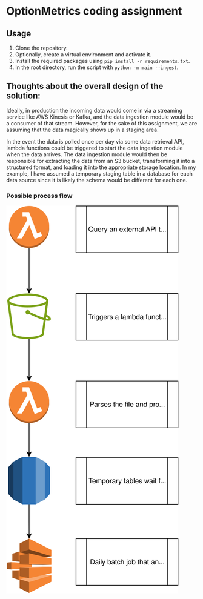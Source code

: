 # OptionMetrics coding assignment

## Usage
1. Clone the repository.
2. Optionally, create a virtual environment and activate it.
3. Install the required packages using `pip install -r requirements.txt`.
4. In the root directory, run the script with `python -m main --ingest`.

## Thoughts about the overall design of the solution:
Ideally, in production the incoming data would come in via a streaming service like AWS Kinesis or Kafka, and the data 
ingestion module would be a consumer of that stream. However, for the sake of this assignment, we are assuming that the 
data magically shows up in a staging area.

In the event the data is polled once per day via some data retrieval API, lambda functions could be triggered to start 
the data ingestion module when the data arrives. The data ingestion module would then be responsible for extracting 
the data from an S3 bucket, transforming it into a structured format, and loading it into the appropriate storage 
location. In my example, I have assumed a temporary staging table in a database for each data source since it is likely 
the schema would be different for each one.

### Possible process flow

![high-level-process.svg](high-level-process.svg)
